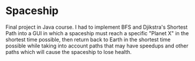 # Spaceship

Final project in Java course. I had to implement BFS and Djikstra's Shortest Path into a GUI in which a spaceship must reach a specific "Planet X" in the shortest time possible, then return back to Earth in the shortest time possible while taking into account paths that may have speedups and other paths which will cause the spaceship to lose health. 
